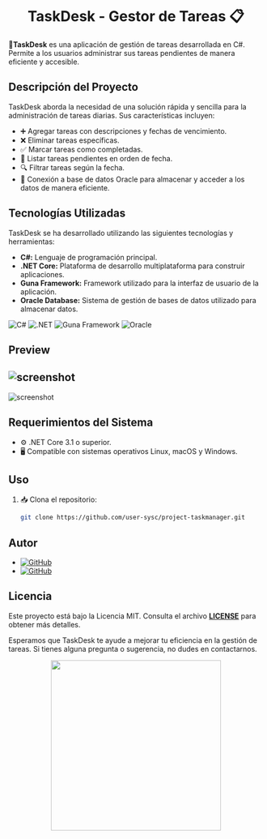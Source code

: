 <h1 align="center">TaskDesk - Gestor de Tareas 📋</h1>

🚀**TaskDesk** es una aplicación de gestión de tareas desarrollada en C#. Permite a los usuarios administrar sus tareas pendientes de manera eficiente y accesible.

## Descripción del Proyecto

TaskDesk aborda la necesidad de una solución rápida y sencilla para la administración de tareas diarias. Sus características incluyen:

- ➕ Agregar tareas con descripciones y fechas de vencimiento.
- ❌ Eliminar tareas específicas.
- ✅ Marcar tareas como completadas.
- 📅 Listar tareas pendientes en orden de fecha.
- 🔍 Filtrar tareas según la fecha.
- 💾 Conexión a base de datos Oracle para almacenar y acceder a los datos de manera eficiente.

## Tecnologías Utilizadas

TaskDesk se ha desarrollado utilizando las siguientes tecnologías y herramientas:

- **C#:** Lenguaje de programación principal.
- **.NET Core:** Plataforma de desarrollo multiplataforma para construir aplicaciones.
- **Guna Framework:** Framework utilizado para la interfaz de usuario de la aplicación.
- **Oracle Database:** Sistema de gestión de bases de datos utilizado para almacenar datos.

![C#](https://img.shields.io/badge/C%23%20-%23239120.svg?style=for-the-badge&logo=c-sharp&logoColor=white)
![.NET](https://img.shields.io/badge/.NET%20-%235C2D91.svg?style=for-the-badge&logo=.net&logoColor=white)
![Guna Framework](https://img.shields.io/badge/Guna%20Framework%20-%23191919.svg?style=for-the-badge&logo=.net&logoColor=white)
![Oracle](https://img.shields.io/badge/Oracle%20-%23F00000.svg?style=for-the-badge&logo=oracle&logoColor=white)

## Preview
![screenshot](https://github.com/user-sysc/readmeTaskManager/blob/main/LOGIN.PNG)
-
![screenshot](https://github.com/user-sysc/readmeTaskManager/blob/main/01.jpg)

## Requerimientos del Sistema

- ⚙️ .NET Core 3.1 o superior.
- 🖥️ Compatible con sistemas operativos Linux, macOS y Windows.

## Uso

1. 📥 Clona el repositorio:
   ```bash
   git clone https://github.com/user-sysc/project-taskmanager.git

## Autor
- [![GitHub](https://img.shields.io/badge/GitHub-julio_rios-181717?style=for-the-badge&logo=github)](https://github.com/user-sysc)
- [![GitHub](https://img.shields.io/badge/GitHub-morgancacm-181717?style=for-the-badge&logo=github)](https://github.com/morgancacm)



## Licencia
Este proyecto está bajo la Licencia MIT. Consulta el archivo [**LICENSE**](https://github.com/user-sysc/readmeTaskManager/blob/main/LICENSE.md) para obtener más detalles.

Esperamos que TaskDesk te ayude a mejorar tu eficiencia en la gestión de tareas. Si tienes alguna pregunta o sugerencia, no dudes en contactarnos.

<div align="center">
  <img src="https://github.com/user-sysc/readmeTaskManager/blob/main/ECC.png" width="336" height="336">
</div>








